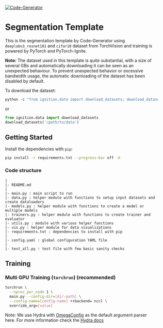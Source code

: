[![Code-Generator](https://badgen.net/badge/Template%20by/Code-Generator/ee4c2c?labelColor=eaa700)](https://github.com/pytorch-ignite/code-generator)

# Segmentation Template

This is the segmentation template by Code-Generator using `deeplabv3_resnet101` and `cifar10` dataset from TorchVision and training is powered by PyTorch and PyTorch-Ignite.

**Note:**
The dataset used in this template is quite substantial, with a size of several GBs and automatically downloading it can be seen as an unexpected behaviour. To prevent unexpected behavior or excessive bandwidth usage, the automatic downloading of the dataset has been disabled by default.

To download the dataset:

```python
python -c "from ignition.data import download_datasets; download_datasets('/path/to/data')"

```

or

```py
from ignition.data import download_datasets
download_datasets('/path/to/data')
```

## Getting Started

Install the dependencies with `pip`:

```sh
pip install -r requirements.txt --progress-bar off -U
```

### Code structure

```
|
|- README.md
|
|- main.py : main script to run
|- data.py : helper module with functions to setup input datasets and create dataloaders
|- models.py : helper module with functions to create a model or multiple models
|- trainers.py : helper module with functions to create trainer and evaluator
|- utils.py : module with various helper functions
|- vis.py : helper module for data visualizations
|- requirements.txt : dependencies to install with pip
|
|- config.yaml : global configuration YAML file
|
|- test_all.py : test file with few basic sanity checks
```

## Training

### Multi GPU Training (`torchrun`) (recommended)

```sh
torchrun \
  --nproc_per_node 1 \
  main.py --config-dir=[dir-path] \
  --config-name=[config-name] ++backend= nccl \
  override_arg=[value]
```

Note: We use Hydra with [OmegaConfig](https://omegaconf.readthedocs.io/en/2.3_branch/) as the default argument parser here. For more information check the [Hydra docs](https://hydra.cc)
